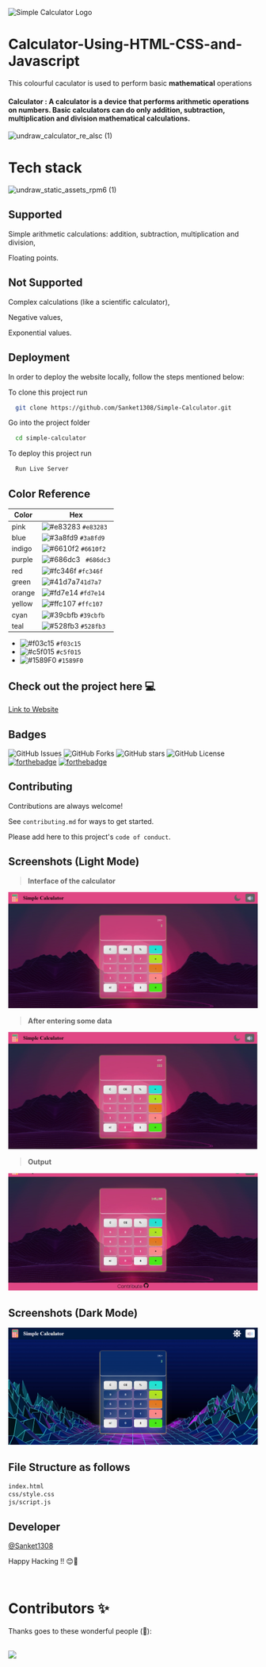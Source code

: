 ![Simple Calculator Logo](https://i.imgur.com/VFZ1TRu.png)
# Calculator-Using-HTML-CSS-and-Javascript
This colourful caculator is used to perform basic  **mathematical** operations
#### Calculator : A calculator is a device that performs arithmetic operations on numbers. Basic calculators can do only addition, subtraction, multiplication and division mathematical calculations. 

![undraw_calculator_re_alsc (1)](https://user-images.githubusercontent.com/114678694/193467678-38489f12-5751-414d-a1e9-04657d5ade53.svg)
<br>
<h1>Tech stack</h1>


![undraw_static_assets_rpm6 (1)](https://user-images.githubusercontent.com/114678694/193468831-6df4843c-8228-4e5d-9d76-63afbe2d9ac4.svg)

## Supported

Simple arithmetic calculations: addition, subtraction, multiplication and division,

Floating points.
## Not Supported

Complex calculations (like a scientific calculator),

Negative values,

Exponential values.

## Deployment
In order to deploy the website locally, follow the steps mentioned below:

To clone this project run

```bash
  git clone https://github.com/Sanket1308/Simple-Calculator.git
```
Go into the project folder

```bash
  cd simple-calculator
```
To deploy this project run

```bash
  Run Live Server
``` 
 ## Color Reference

| Color             | Hex                                                                |
| ----------------- | ------------------------------------------------------------------ |
| pink | ![#e83283](https://via.placeholder.com/10/e83283?text=+) `#e83283` |
| blue | ![#3a8fd9](https://via.placeholder.com/10/3a8fd9?text=+) `#3a8fd9` |
| indigo | ![#6610f2](https://via.placeholder.com/10/6610f2?text=+) `#6610f2` |
| purple | ![#686dc3](https://via.placeholder.com/10/686dc3?text=+) ` #686dc3` |
| red | ![#fc346f](https://via.placeholder.com/10/fc346f?text=+) `#fc346f` |
| green | ![#41d7a7](https://via.placeholder.com/10/41d7a7?text=+)`41d7a7`  |
| orange | ![#fd7e14](https://via.placeholder.com/10/fd7e14?text=+) `#fd7e14` |
| yellow | ![#ffc107](https://via.placeholder.com/10/ffc107?text=+) `#ffc107 ` |
| cyan | ![#39cbfb](https://via.placeholder.com/10/39cbfb?text=+) `#39cbfb`  |
| teal | ![#528fb3](https://via.placeholder.com/10/528fb3?text=+) `#528fb3`  |
- ![#f03c15](https://placehold.co/15x15/f03c15/f03c15.png) `#f03c15`
- ![#c5f015](https://placehold.co/15x15/c5f015/c5f015.png) `#c5f015`
- ![#1589F0](https://placehold.co/15x15/1589F0/1589F0.png) `#1589F0`

## Check out the project here 💻

[Link to Website](https://sanket1308.github.io/Simple-Calculator/)


## Badges


![GitHub Issues](https://img.shields.io/github/issues/Sanket1308/Simple-Calculator?style=for-the-badge)
![GitHub Forks](https://img.shields.io/github/forks/Sanket1308/Simple-Calculator?style=for-the-badge)
![GitHub stars](https://img.shields.io/github/stars/Sanket1308/Simple-Calculator?style=for-the-badge)
![GitHub License](https://img.shields.io/github/license/Sanket1308/Simple-Calculator?style=for-the-badge)
[![forthebadge](https://forthebadge.com/images/badges/made-with-javascript.svg)](https://forthebadge.com)
[![forthebadge](http://forthebadge.com/images/badges/built-with-love.svg)](http://forthebadge.com)


## Contributing

Contributions are always welcome!

See `contributing.md` for ways to get started.

Please add here to this project's `code of conduct`.


## Screenshots (Light Mode)
>**Interface of the calculator**

![App Screenshot](/img/screenshot_light.png)

>**After entering some data**

![App Screenshot](/img/Screenshot_data.jpg)

>**Output**

![App Screenshot](/img/Screenshot_output.jpg)


## Screenshots (Dark Mode)

![App Screenshot](/img/Screenshot_dark.png)

## File Structure as follows
```
index.html
css/style.css
js/script.js
```


## Developer

 [@Sanket1308](https://www.github.com/Sanket1308)

Happy Hacking !! 😊🙌

</br>

# Contributors ✨

Thanks goes to these wonderful people (🤗):

</br>

<a href="https://github.com/Sanket1308/Simple-Calculator/graphs/contributors">
  <img src="https://contrib.rocks/image?repo=Sanket1308/Simple-Calculator"/>
  </a>

